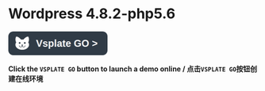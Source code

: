 # Wordpress 4.8.2-php5.6

<a href="https://www.vsplate.com/?docker-compose=https://github.com/vsplate/dcenvs/wordpress/4.8.2-php5.6"><img alt="VSPLATE GO" src="https://raw.githubusercontent.com/vsplate/images/master/vsgo_btn.png" width="200px"></a>

**Click the `VSPLATE GO` button to launch a demo online / 点击`VSPLATE GO`按钮创建在线环境**
